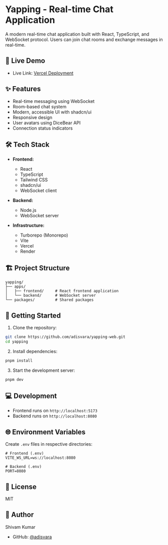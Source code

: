 # Yapping - Real-time Chat Application

A modern real-time chat application built with React, TypeScript, and WebSocket protocol. Users can join chat rooms and exchange messages in real-time.

## 🚀 Live Demo

- Live Link: [Vercel Deployment](https://yapping-nine.vercel.app/)

## ✨ Features

- Real-time messaging using WebSocket
- Room-based chat system
- Modern, accessible UI with shadcn/ui
- Responsive design
- User avatars using DiceBear API
- Connection status indicators

## 🛠️ Tech Stack

- **Frontend:**
  - React
  - TypeScript
  - Tailwind CSS
  - shadcn/ui
  - WebSocket client

- **Backend:**
  - Node.js
  - WebSocket server

- **Infrastructure:**
  - Turborepo (Monorepo)
  - Vite
  - Vercel
  - Render

## 🏗️ Project Structure

```
yapping/
├── apps/
│   ├── frontend/     # React frontend application
│   └── backend/      # WebSocket server
└── packages/         # Shared packages
```

## 🚀 Getting Started

1. Clone the repository:
```bash
git clone https://github.com/adisvara/yapping-web.git
cd yapping
```

2. Install dependencies:
```bash
pnpm install
```

3. Start the development server:
```bash
pnpm dev
```

## 💻 Development

- Frontend runs on `http://localhost:5173`
- Backend runs on `http://localhost:8080`

## 🌐 Environment Variables

Create `.env` files in respective directories:

```env
# Frontend (.env)
VITE_WS_URL=ws://localhost:8080

# Backend (.env)
PORT=8080
```

## 📝 License

MIT

## 👤 Author

Shivam Kumar
- GitHub: [@adisvara](https://github.com/adisvara)
